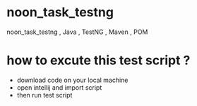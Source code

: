 # noon_task_testng
noon_task_testng
, Java , TestNG , Maven , POM

# how to excute this test script ?
- download code on your local machine
- open intellij and import script
- then run test script
